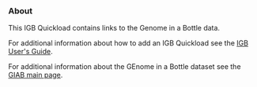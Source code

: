 ### About ###

This IGB Quickload contains links to the Genome in a Bottle data.

For additional information about how to add an IGB Quickload see the [IGB User's Guide](https://wiki.transvar.org/display/igbman/Home).

For additional information about the GEnome in a Bottle dataset see the [GIAB main page](https://www.nist.gov/programs-projects/genome-bottle).

